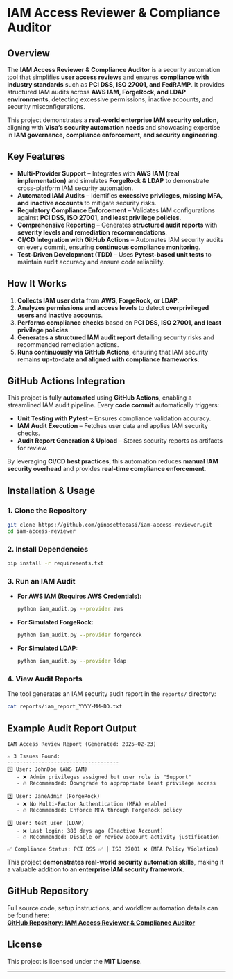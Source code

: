 # IAM Access Reviewer & Compliance Auditor

## Overview

The **IAM Access Reviewer & Compliance Auditor** is a security automation tool that simplifies **user access reviews** and ensures **compliance with industry standards** such as **PCI DSS, ISO 27001, and FedRAMP**. It provides structured IAM audits across **AWS IAM, ForgeRock, and LDAP environments**, detecting excessive permissions, inactive accounts, and security misconfigurations.

This project demonstrates a **real-world enterprise IAM security solution**, aligning with **Visa’s security automation needs** and showcasing expertise in **IAM governance, compliance enforcement, and security engineering**.

## Key Features

- **Multi-Provider Support** – Integrates with **AWS IAM (real implementation)** and simulates **ForgeRock & LDAP** to demonstrate cross-platform IAM security automation.
- **Automated IAM Audits** – Identifies **excessive privileges, missing MFA, and inactive accounts** to mitigate security risks.
- **Regulatory Compliance Enforcement** – Validates IAM configurations against **PCI DSS, ISO 27001, and least privilege policies**.
- **Comprehensive Reporting** – Generates **structured audit reports** with **severity levels and remediation recommendations**.
- **CI/CD Integration with GitHub Actions** – Automates IAM security audits on every commit, ensuring **continuous compliance monitoring**.
- **Test-Driven Development (TDD)** – Uses **Pytest-based unit tests** to maintain audit accuracy and ensure code reliability.

## How It Works

1. **Collects IAM user data** from **AWS, ForgeRock, or LDAP**.
2. **Analyzes permissions and access levels** to detect **overprivileged users and inactive accounts**.
3. **Performs compliance checks** based on **PCI DSS, ISO 27001, and least privilege policies**.
4. **Generates a structured IAM audit report** detailing security risks and recommended remediation actions.
5. **Runs continuously via GitHub Actions**, ensuring that IAM security remains **up-to-date and aligned with compliance frameworks**.

## GitHub Actions Integration

This project is fully **automated** using **GitHub Actions**, enabling a streamlined IAM audit pipeline. Every **code commit** automatically triggers:

- **Unit Testing with Pytest** – Ensures compliance validation accuracy.
- **IAM Audit Execution** – Fetches user data and applies IAM security checks.
- **Audit Report Generation & Upload** – Stores security reports as artifacts for review.

By leveraging **CI/CD best practices**, this automation reduces **manual IAM security overhead** and provides **real-time compliance enforcement**.

## Installation & Usage

### **1. Clone the Repository**
```bash
git clone https://github.com/ginosettecasi/iam-access-reviewer.git
cd iam-access-reviewer
```

### **2. Install Dependencies**
```bash
pip install -r requirements.txt
```

### **3. Run an IAM Audit**
- **For AWS IAM (Requires AWS Credentials):**
  ```bash
  python iam_audit.py --provider aws
  ```
- **For Simulated ForgeRock:**
  ```bash
  python iam_audit.py --provider forgerock
  ```
- **For Simulated LDAP:**
  ```bash
  python iam_audit.py --provider ldap
  ```

### **4. View Audit Reports**
The tool generates an IAM security audit report in the `reports/` directory:
```bash
cat reports/iam_report_YYYY-MM-DD.txt
```

## Example Audit Report Output
```
IAM Access Review Report (Generated: 2025-02-23)

⚠️ 3 Issues Found:
------------------------------------
1️⃣ User: JohnDoe (AWS IAM)
   - ❌ Admin privileges assigned but user role is "Support"
   - 🔥 Recommended: Downgrade to appropriate least privilege access

2️⃣ User: JaneAdmin (ForgeRock)
   - ❌ No Multi-Factor Authentication (MFA) enabled
   - 🔥 Recommended: Enforce MFA through ForgeRock policy

3️⃣ User: test_user (LDAP)
   - ❌ Last login: 380 days ago (Inactive Account)
   - 🔥 Recommended: Disable or review account activity justification

✅ Compliance Status: PCI DSS ✅ | ISO 27001 ❌ (MFA Policy Violation)
```

This project **demonstrates real-world security automation skills**, making it a valuable addition to an **enterprise IAM security framework**.

## GitHub Repository

Full source code, setup instructions, and workflow automation details can be found here:  
**[GitHub Repository: IAM Access Reviewer & Compliance Auditor](https://github.com/ginosettecasi/iam-access-reviewer)**

## License

This project is licensed under the **MIT License**.

---
